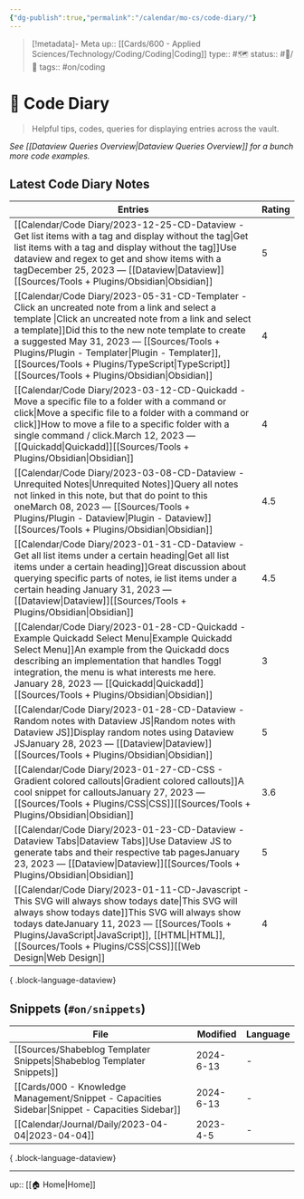 ```yaml
---
{"dg-publish":true,"permalink":"/calendar/mo-cs/code-diary/"}
---
```


> [!metadata]- Meta
> up:: [[Cards/600 - Applied Sciences/Technology/Coding/Coding\|Coding]]
> type:: #🗺 
> status:: #📝/🌿 
> tags:: #on/coding

# 🧪 Code Diary
> Helpful tips, codes, queries for displaying entries across the vault.

*See [[Dataview Queries Overview\|Dataview Queries Overview]] for a bunch more code examples.*

## Latest Code Diary Notes

| Entries                                                                                                                                                                                                                                                                                                                                                                                                                                                                                                                                      | Rating |
| -------------------------------------------------------------------------------------------------------------------------------------------------------------------------------------------------------------------------------------------------------------------------------------------------------------------------------------------------------------------------------------------------------------------------------------------------------------------------------------------------------------------------------------------- | ------ |
| [[Calendar/Code Diary/2023-12-25-CD-Dataview - Get list items with a tag and display without the tag\|Get list items with a tag and display without the tag]]<span class='summary'>Use dataview and regex to get and show items with a tag</span><span class='block'>December 25, 2023</span> — <span class='block'>[[Dataview\|Dataview]]</span><span class='block'>[[Sources/Tools + Plugins/Obsidian\|Obsidian]]</span>                                                                                                             | 5      |
| [[Calendar/Code Diary/2023-05-31-CD-Templater - Click an uncreated note from a link and select a template \|Click an uncreated note from a link and select a template]]<span class='summary'>Did this to the new note template to create a suggested </span><span class='block'>May 31, 2023</span> — <span class='block'>[[Sources/Tools + Plugins/Plugin - Templater\|Plugin - Templater]], [[Sources/Tools + Plugins/TypeScript\|TypeScript]]</span><span class='block'>[[Sources/Tools + Plugins/Obsidian\|Obsidian]]</span> | 4      |
| [[Calendar/Code Diary/2023-03-12-CD-Quickadd - Move a specific file to a folder with a command or click\|Move a specific file to a folder with a command or click]]<span class='summary'>How to move a file to a specific folder with a single command / click.</span><span class='block'>March 12, 2023</span> — <span class='block'>[[Quickadd\|Quickadd]]</span><span class='block'>[[Sources/Tools + Plugins/Obsidian\|Obsidian]]</span>                                                                                           | 4      |
| [[Calendar/Code Diary/2023-03-08-CD-Dataview - Unrequited Notes\|Unrequited Notes]]<span class='summary'>Query all notes not linked in this note, but that do point to this one</span><span class='block'>March 08, 2023</span> — <span class='block'>[[Sources/Tools + Plugins/Plugin - Dataview\|Plugin - Dataview]]</span><span class='block'>[[Sources/Tools + Plugins/Obsidian\|Obsidian]]</span>                                                                                                                              | 4.5    |
| [[Calendar/Code Diary/2023-01-31-CD-Dataview - Get all list items under a certain heading\|Get all list items under a certain heading]]<span class='summary'>Great discussion about querying specific parts of notes, ie list items under a certain heading </span><span class='block'>January 31, 2023</span> — <span class='block'>[[Dataview\|Dataview]]</span><span class='block'>[[Sources/Tools + Plugins/Obsidian\|Obsidian]]</span>                                                                                            | 4.5    |
| [[Calendar/Code Diary/2023-01-28-CD-Quickadd - Example Quickadd Select Menu\|Example Quickadd Select Menu]]<span class='summary'>An example from the Quickadd docs describing an implementation that handles Toggl integration, the menu is what interests me here. </span><span class='block'>January 28, 2023</span> — <span class='block'>[[Quickadd\|Quickadd]]</span><span class='block'>[[Sources/Tools + Plugins/Obsidian\|Obsidian]]</span>                                                                                    | 3      |
| [[Calendar/Code Diary/2023-01-28-CD-Dataview - Random notes with Dataview JS\|Random notes with Dataview JS]]<span class='summary'>Display random notes using Dataview JS</span><span class='block'>January 28, 2023</span> — <span class='block'>[[Dataview\|Dataview]]</span><span class='block'>[[Sources/Tools + Plugins/Obsidian\|Obsidian]]</span>                                                                                                                                                                               | 5      |
| [[Calendar/Code Diary/2023-01-27-CD-CSS - Gradient colored callouts\|Gradient colored callouts]]<span class='summary'>A cool snippet for callouts</span><span class='block'>January 27, 2023</span> — <span class='block'>[[Sources/Tools + Plugins/CSS\|CSS]]</span><span class='block'>[[Sources/Tools + Plugins/Obsidian\|Obsidian]]</span>                                                                                                                                                                                      | 3.6    |
| [[Calendar/Code Diary/2023-01-23-CD-Dataview - Dataview Tabs\|Dataview Tabs]]<span class='summary'>Use Dataview JS to generate tabs and their respective tab pages</span><span class='block'>January 23, 2023</span> — <span class='block'>[[Dataview\|Dataview]]</span><span class='block'>[[Sources/Tools + Plugins/Obsidian\|Obsidian]]</span>                                                                                                                                                                                      | 5      |
| [[Calendar/Code Diary/2023-01-11-CD-Javascript - This SVG will always show todays date\|This SVG will always show todays date]]<span class='summary'>This SVG will always show todays date</span><span class='block'>January 11, 2023</span> — <span class='block'>[[Sources/Tools + Plugins/JavaScript\|JavaScript]], [[HTML\|HTML]], [[Sources/Tools + Plugins/CSS\|CSS]]</span><span class='block'>[[Web Design\|Web Design]]</span>                                                                                             | 4      |

{ .block-language-dataview}

## Snippets (`#on/snippets`)

| File                                                                                               | Modified  | Language |
| -------------------------------------------------------------------------------------------------- | --------- | -------- |
| [[Sources/Shabeblog Templater Snippets\|Shabeblog Templater Snippets]]                          | 2024-6-13 | \-       |
| [[Cards/000 - Knowledge Management/Snippet - Capacities Sidebar\|Snippet - Capacities Sidebar]] | 2024-6-13 | \-       |
| [[Calendar/Journal/Daily/2023-04-04\|2023-04-04]]                                               | 2023-4-5  | \-       |

{ .block-language-dataview}




---
up:: [[🏠 Home\|Home]]



